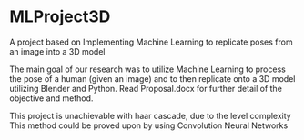 # MLProject3D
A project based on Implementing Machine Learning to replicate poses from an image into a 3D model

The main goal of our research was to utilize Machine Learning to process the pose of a human (given an image) 
and to then replicate onto a 3D model utilizing Blender and Python. 
Read Proposal.docx for further detail of the objective and method.

This project is unachievable with haar cascade, due to the level complexity
This method could be proved upon by using Convolution Neural Networks
